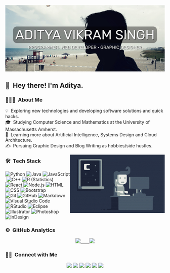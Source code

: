 <img src="https://raw.githubusercontent.com/AVS1508/AVS1508/master/assets/Aditya%20Vikram%20Singh%20Banner.jpg">

<h2> 👋 &nbsp;Hey there! I'm Aditya.</h2>

<h3> 👨🏻‍💻 &nbsp;About Me </h3>

💡 &nbsp;Exploring new technologies and developing software solutions and quick hacks.<br/> 🎓 &nbsp;Studying Computer Science and Mathematics at the University of Massachusetts Amherst.<br/> 🌱 &nbsp;Learning more about Artificial Intelligence, Systems Design and Cloud Architecture.<br/> ✍️ &nbsp;Pursuing Graphic Design and Blog Writing as hobbies/side hustles.

<img align="right" alt="GIF" src="https://raw.githubusercontent.com/AVS1508/AVS1508/master/assets/Night-Coding.gif" />

<h3> 🛠 &nbsp;Tech Stack</h3>

![Python](https://img.shields.io/badge/-Python-333333?style=flat&logo=python)&nbsp;![Java](https://img.shields.io/badge/-Java-333333?style=flat&logo=Java&logoColor=FFA518)&nbsp;![JavaScript](https://img.shields.io/badge/-JavaScript-333333?style=flat&logo=javascript)&nbsp;![C++](https://img.shields.io/badge/-C++-333333?style=flat&logo=C%2B%2B&logoColor=00599C)&nbsp;![R (Statistics)](https://img.shields.io/badge/-R-333333?style=flat&logo=R&logoColor=276DC3)<br/>![React](https://img.shields.io/badge/-React-333333?style=flat&logo=react)&nbsp;![Node.js](https://img.shields.io/badge/-Node.js-333333?style=flat&logo=node.js)&nbsp;![HTML](https://img.shields.io/badge/-HTML-333333?style=flat&logo=HTML5)&nbsp;![CSS](https://img.shields.io/badge/-CSS-333333?style=flat&logo=CSS3&logoColor=1572B6)&nbsp;![Bootstrap](https://img.shields.io/badge/-Bootstrap-333333?style=flat&logo=bootstrap&logoColor=563D7C)<br/>![Git](https://img.shields.io/badge/-Git-333333?style=flat&logo=git)&nbsp;![GitHub](https://img.shields.io/badge/-GitHub-333333?style=flat&logo=github)&nbsp;![Markdown](https://img.shields.io/badge/-Markdown-333333?style=flat&logo=markdown)<br/> ![Visual Studio Code](https://img.shields.io/badge/-Visual%20Studio%20Code-333333?style=flat&logo=visual-studio-code&logoColor=007ACC)&nbsp;![RStudio](https://img.shields.io/badge/-RStudio-333333?style=flat&logo=rstudio)&nbsp;![Eclipse](https://img.shields.io/badge/-Eclipse-333333?style=flat&logo=eclipse-ide&logoColor=2C2255)<br/>![Illustrator](https://img.shields.io/badge/-Illustrator-333333?style=flat&logo=adobe-illustrator)&nbsp;![Photoshop](https://img.shields.io/badge/-Photoshop-333333?style=flat&logo=adobe-photoshop)&nbsp;![InDesign](https://img.shields.io/badge/-InDesign-333333?style=flat&logo=adobe-indesign)

<h3> ⚙️ &nbsp;GitHub Analytics</h3>

<p align="center">
<a href="https://github.com/AVS1508">
  <img height="180em" src="https://github-readme-stats-eight-theta.vercel.app/api?username=AVS1508&show_icons=true&theme=darcula&include_all_commits=true&count_private=true&bg_color=30,5863F8,313B72&title_color=fff&text_color=fff&icon_color=fff" />&nbsp;&nbsp;&nbsp;&nbsp;&nbsp;&nbsp;
  <img height="180em" src="https://github-readme-stats-eight-theta.vercel.app/api/top-langs/?username=AVS1508&layout=compact&exclude_lang=java+r&bg_color=30,5863F8,313B72&title_color=fff&text_color=fff" />
</a>
</p>

<h3> 🤝🏻 &nbsp;Connect with Me </h3>

<p align="center">
<a href="https://www.adityavsingh.com"><img src="https://img.shields.io/badge/-adityavsingh.com-3423A6?style=flat-square&logo=Google-Chrome&logoColor=white"/></a>
<a href="https://linkedin.com/in/AVS1508"><img src="https://img.shields.io/badge/-Aditya%20Vikram%20Singh-0077B5?style=flat-square&logo=Linkedin&logoColor=white"/></a>
<a href="mailto:avsingh@umass.edu"><img src="https://img.shields.io/badge/-avsingh@umass.edu-D14836?style=flat-square&logo=Gmail&logoColor=white"/></a>
<a href="https://instagram.com/adityavs_"><img src="https://img.shields.io/badge/-@adityavs__-E4405F?style=flat-square&logo=Instagram&logoColor=white"/></a>
<a href="https://facebook.com/AVS1508"><img src="https://img.shields.io/badge/-@AVS1508-1877F2?style=flat-square&logo=Facebook&logoColor=white"/></a>
<a href="https://www.behance.net/AVS1508"><img src="https://img.shields.io/badge/-@AVS1508-1769FF?style=flat-square&logo=Behance&logoColor=white"/></a>
</p>
